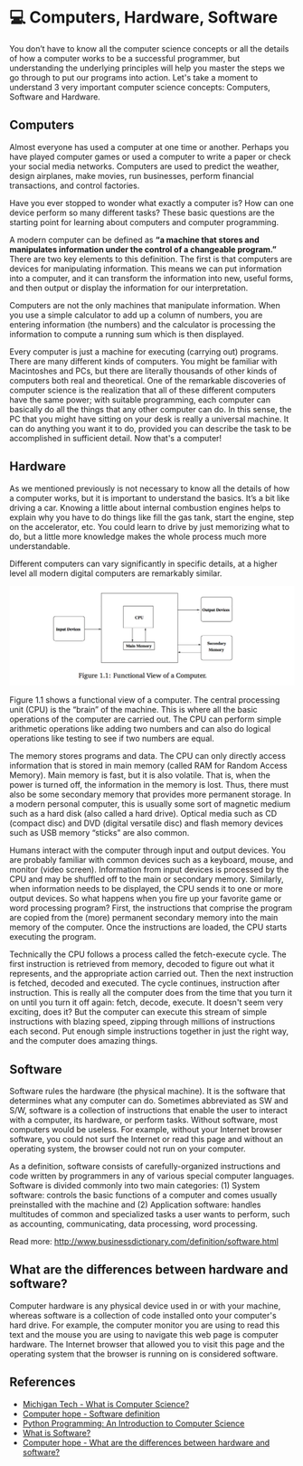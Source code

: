 # :computer: Computers, Hardware, Software

You don’t have to know all the computer science concepts or all the details of how a computer works to be a successful programmer, but understanding the underlying principles will help you master the steps we go through to put our programs into action. Let's take a moment to understand 3 very important computer science concepts: Computers, Software and Hardware.

## Computers

Almost everyone has used a computer at one time or another. Perhaps you have played computer games or used a computer to write a paper or check your social media networks. Computers are used to predict the weather, design airplanes, make movies, run businesses, perform financial transactions, and control factories.

Have you ever stopped to wonder what exactly a computer is? How can one device perform so many different tasks? These basic questions are the starting point for learning about computers and computer programming.

A modern computer can be defined as **“a machine that stores and manipulates information under the control of a changeable program.”** There are two key elements to this definition. The first is that computers are devices for manipulating information. This means we can put information into a computer, and it can transform the information into new, useful forms, and then output or display the information for our interpretation.

Computers are not the only machines that manipulate information. When you use a simple calculator to add up a column of numbers, you are entering information (the numbers) and the calculator is processing the information to compute a running sum which is then displayed.

Every computer is just a machine for executing (carrying out) programs. There are many different kinds of computers. You might be familiar with Macintoshes and PCs, but there are literally thousands of other kinds of computers both real and theoretical. One of the remarkable discoveries of computer science is the realization that all of these different computers have the same power; with suitable programming, each computer can basically do all the things that any other computer can do. In this sense, the PC that you might have sitting on your desk is really a universal machine. It can do anything you want it to do, provided you can describe the task to be accomplished in sufficient detail. Now that's a computer!

## Hardware

As we mentioned previously is not necessary to know all the details of how a computer works, but it is important to understand the basics. It’s a bit like driving a car. Knowing a little about internal combustion engines helps to explain why you have to do things like fill the gas tank, start the engine, step on the accelerator, etc. You could learn to drive by just memorizing what to do, but a little more knowledge makes the whole process much more understandable.

Different computers can vary significantly in specific details, at a higher level all modern digital computers are remarkably similar.

![Figure 1.1 ](assets/images/1.1-functional-view-of-a-computer.png)

Figure 1.1 shows a functional view of a computer. The central processing unit (CPU) is the “brain” of the machine. This is where all the basic operations of the computer are carried out. The CPU can perform simple arithmetic operations like adding two numbers and can also do logical operations like testing to see if two numbers are equal.

The memory stores programs and data. The CPU can only directly access information that is stored in main memory (called RAM for Random Access Memory). Main memory is fast, but it is also volatile. That is, when the power is turned off, the information in the memory is lost. Thus, there must also be some secondary memory that provides more permanent storage. In a modern personal computer, this is usually some sort of magnetic medium such as a hard disk (also called a hard drive). Optical media such as CD (compact disc) and DVD (digital versatile disc) and flash memory devices such as USB memory “sticks” are also common.

Humans interact with the computer through input and output devices. You are probably familiar with common devices such as a keyboard, mouse, and monitor (video screen). Information from input devices is processed by the CPU and may be shuffled off to the main or secondary memory. Similarly, when information needs to be displayed, the CPU sends it to one or more output devices. So what happens when you fire up your favorite game or word processing program? First, the instructions that comprise the program are copied from the (more) permanent secondary memory into the main memory of the computer. Once the instructions are loaded, the CPU starts executing the program.

Technically the CPU follows a process called the fetch-execute cycle. The first instruction is
retrieved from memory, decoded to figure out what it represents, and the appropriate action carried out. Then the next instruction is fetched, decoded and executed. The cycle continues, instruction after instruction. This is really all the computer does from the time that you turn it on until you turn it off again: fetch, decode, execute. It doesn't seem very exciting, does it? But the computer can execute this stream of simple instructions with blazing speed, zipping through millions of instructions each second. Put enough simple instructions together in just the right way, and the computer does amazing things.

## Software

Software rules the hardware (the physical machine).  It is the software that determines what any computer can do.  Sometimes abbreviated as SW and S/W, software is a collection of instructions that enable the user to interact with a computer, its hardware, or perform tasks. Without software, most computers would be useless. For example, without your Internet browser software, you could not surf the Internet or read this page and without an operating system, the browser could not run on your computer.

As a definition, software consists of carefully-organized instructions and code written by programmers in any of various special computer languages. Software is divided commonly into two main categories: (1) System software: controls the basic functions of a computer and comes usually preinstalled with the machine and (2) Application software: handles multitudes of common and specialized tasks a user wants to perform, such as accounting, communicating, data processing, word processing.

Read more: http://www.businessdictionary.com/definition/software.html

## What are the differences between hardware and software?

Computer hardware is any physical device used in or with your machine, whereas software is a collection of code installed onto your computer's hard drive. For example, the computer monitor you are using to read this text and the mouse you are using to navigate this web page is computer hardware. The Internet browser that allowed you to visit this page and the operating system that the browser is running on is considered software.


## References

* [Michigan Tech - What is Computer Science?](https://www.cs.mtu.edu/~john/whatiscs.html)
* [Computer hope - Software definition](https://www.computerhope.com/jargon/s/software.htm)
* [Python Programming: An Introduction to Computer Science](https://www.amazon.com/Python-Programming-Introduction-Computer-Science/dp/1590282418/ref=sr_1_fkmr0_2?ie=UTF8&qid=1489519089&sr=8-2-fkmr0&keywords=an+introduction+to+computer+science+phyton)
* [What is Software?](http://www.businessdictionary.com/definition/software.html)
* [Computer hope - What are the differences between hardware and software?](https://www.computerhope.com/issues/ch000039.htm)
